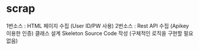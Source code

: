 # scrap 
1번소스 : HTML 페이지 수집 (User ID/PW 사용)
2번소스 : Rest API 수집 (Apikey 이용한 인증)
클래스 설계
Skeleton Source Code 작성 (구체적인 로직을 구현할 필요 없음)

